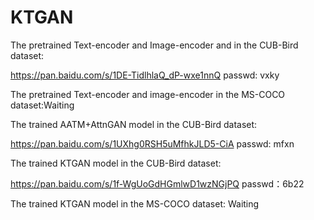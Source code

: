 # KTGAN


The  pretrained  Text-encoder and Image-encoder  and in  the CUB-Bird dataset: 

https://pan.baidu.com/s/1DE-TidlhlaQ_dP-wxe1nnQ 
passwd: vxky 

The  pretrained   Text-encoder and  image-encoder in  the MS-COCO dataset:Waiting


The  trained   AATM+AttnGAN  model  in the  CUB-Bird  dataset:

https://pan.baidu.com/s/1UXhg0RSH5uMfhkJLD5-CiA 
passwd: mfxn

The   trained  KTGAN model    in     the CUB-Bird  dataset: 

https://pan.baidu.com/s/1f-WgUoGdHGmlwD1wzNGjPQ 
passwd：6b22 


The   trained  KTGAN model  in     the MS-COCO dataset: Waiting
